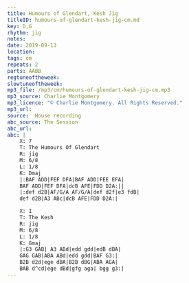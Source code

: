 ```yaml
---
title: Humours of Glendart, Kesh Jig
titleID: humours-of-glendart-kesh-jig-cm.md
key: D,G
rhythm: jig
notes:
date: 2019-09-13
location:
tags: cm
repeats: 2
parts: AABB
regtuneoftheweek:
slowtuneoftheweek:
mp3_file: /mp3/cm/humours-of-glendart-kesh-jig-cm.mp3
mp3_source: Charlie Montgomery
mp3_licence: "© Charlie Montgomery. All Rights Reserved."
mp3_url:
source:  House recording
abc_source: The Session
abc_url:
abc: |
    X: 7
    T: The Humours Of Glendart
    R: jig
    M: 6/8
    L: 1/8
    K: Dmaj
    |:BAF ADD|FEF DFA|BAF ADD|FEE EFA|
    BAF ADD|FEF DFA|dcB AFE|FDD D2A:||
    |:def d2B|AF/G/A AF/G/A|def d2f|e3 fdB|
    def d2B|A3 ABc|dcB AFE|FDD D2A:|

    X: 1
    T: The Kesh
    R: jig
    M: 6/8
    L: 1/8
    K: Gmaj
    |:G3 GAB| A3 ABd|edd gdd|edB dBA|
    GAG GAB|ABA ABd|edd gdd|BAF G3:|
    B2B d2d|ege dBA|B2B dBG|ABA AGA|
    BAB d^cd|ege dBd|gfg aga| bgg g3:|
---
```

